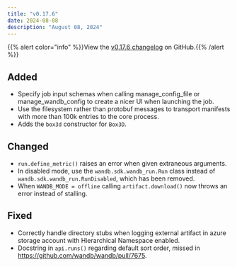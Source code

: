```yaml
---
title: "v0.17.6"
date: 2024-08-08
description: "August 08, 2024"
---
```


{{% alert color="info" %}}View the [v0.17.6 changelog](https://github.com/wandb/wandb/releases/tag/v0.17.6) on GitHub.{{% /alert %}}

## Added

- Specify job input schemas when calling manage_config_file or manage_wandb_config to create a nicer UI when launching the job. <!-- (@TimH98 in https://github.com/wandb/wandb/pull/7907, https://github.com/wandb/wandb/pull/7924, https://github.com/wandb/wandb/pull/7971) -->
- Use the filesystem rather than protobuf messages to transport manifests with more than 100k entries to the core process. <!-- (@moredatarequired in https://github.com/wandb/wandb/pull/7992) -->
- Adds the `box3d` constructor for `Box3D`. <!-- (@timoffex in https://github.com/wandb/wandb/pull/8086) -->

## Changed

- `run.define_metric()` raises an error when given extraneous arguments. <!-- (@timoffex in https://github.com/wandb/wandb/pull/8040) -->
- In disabled mode, use the `wandb.sdk.wandb_run.Run` class instead of `wandb.sdk.wandb_run.RunDisabled`, which has been removed. <!-- (@dmitryduev in https://github.com/wandb/wandb/pull/8037) -->
- When `WANDB_MODE = offline` calling `artifact.download()` now throws an error instead of stalling. <!-- (@trane293 in https://github.com/wandb/wandb/pull/8009) -->

## Fixed

- Correctly handle directory stubs when logging external artifact in azure storage account with Hierarchical Namespace enabled. <!-- (@marijncv in https://github.com/wandb/wandb/pull/7876) -->
- Docstring in `api.runs()` regarding default sort order, missed in https://github.com/wandb/wandb/pull/7675. <!-- (@fellhorn in https://github.com/wandb/wandb/pull/8063) -->